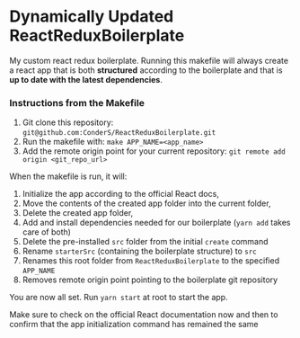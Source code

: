 # Dynamically Updated ReactReduxBoilerplate
My custom react redux boilerplate. Running this makefile will always create a react app that is both __structured__ according to the boilerplate and that is __up to date with the latest dependencies__. 

### Instructions from the Makefile
1. Git clone this repository: `git@github.com:ConderS/ReactReduxBoilerplate.git`
2. Run the makefile with: `make APP_NAME=<app_name>`
3. Add the remote origin point for your current repository: `git remote add origin <git_repo_url>`

When the makefile is run, it will:
1. Initialize the app according to the official React docs,
2. Move the contents of the created app folder into the current folder,
3. Delete the created app folder,
4. Add and install dependencies needed for our boilerplate (`yarn add` takes care of both)
5. Delete the pre-installed `src` folder from the initial `create` command
6. Rename `starterSrc` (containing the boilerplate structure) to `src`
7. Renames this root folder from `ReactReduxBoilerplate` to the specified `APP_NAME`
8. Removes remote origin point pointing to the boilerplate git repository

You are now all set. Run `yarn start` at root to start the app.

Make sure to check on the official React documentation now and then to confirm that the app initialization command has remained the same
